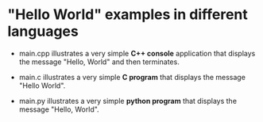 # "Hello World" examples in different languages

* main.cpp illustrates a very simple **C++ console** application that displays the message "Hello, World" and then terminates.

* main.c illustrates a very simple **C program** that displays the message "Hello World".

* main.py illustrates a very simple **python program** that displays the message "Hello, World".

